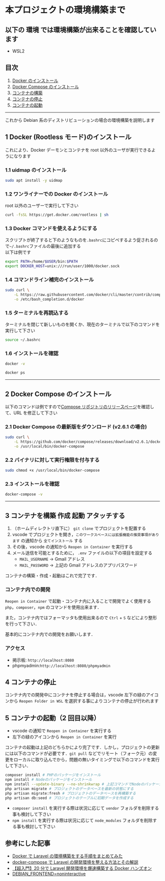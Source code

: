 # 本プロジェクトの環境構築まで

## 以下の 環境 では環境構築が出来ることを確認しています

-   WSL2

## 目次

1. [Docker のインストール](#1-docker-rootless-モードのインストール)
2. [Docker Compose のインストール](#2-docker-compose-のインストール)
3. [コンテナの構築](#3-コンテナを構築-作成-起動-アタッチする)
4. [コンテナの停止](#4-コンテナの停止)
5. [コンテナの起動](#5-コンテナの起動2-回目以降)

---

これから Debian 系のディストリビューションの場合の環境構築を説明します

## 1 Docker (Rootless モード)のインストール

これにより、Docker デーモンとコンテナを root 以外のユーザが実行できるようになります

### 1.1 uidmap のインストール

```bash
sudo apt install -y uidmap
```

### 1.2 ワンライナーでの Docker のインストール

root 以外のユーザーで実行して下さい

```bash
curl -fsSL https://get.docker.com/rootless | sh
```

### 1.3 Docker コマンドを使えるようにする

スクリプトが終了すると下のようなものを`.bashrc`にコピペするよう促されるので`~/.bashrc`ファイルの最後に追加する  
以下は例です

```bash
export PATH=/home/$USER/bin:$PATH
export DOCKER_HOST=unix:///run/user/1000/docker.sock
```

### 1.4 コマンドライン補完のインストール

```bash
sudo curl \
    -L https://raw.githubusercontent.com/docker/cli/master/contrib/completion/bash/docker \
    -o /etc/bash_completion.d/docker
```

### 1.5 ターミナルを再読込する

ターミナルを閉じて新しいものを開くか、現在のターミナルで以下のコマンドを実行して下さい

```bash
source ~/.bashrc
```

### 1.6 インストールを確認

```bash
docker -v
```

```bash
docker ps
```

---

## 2 Docker Compose のインストール

以下のコマンドは例ですので[Compose リポジトリのリリースページ](https://github.com/docker/compose/releases)を確認して、URL を修正して下さい

### 2.1 Docker Compose の最新版をダウンロード (v2.6.1 の場合)

```bash
sudo curl \
    -L https://github.com/docker/compose/releases/download/v2.6.1/docker-compose-`uname -s`-`uname -m` \
    -o /usr/local/bin/docker-compose
```

### 2.2 バイナリに対して実行権限を付与する

```bash
sudo chmod +x /usr/local/bin/docker-compose
```

### 2.3 インストールを確認

```bash
docker-compose -v
```

---

## 3 コンテナを構築 作成 起動 アタッチする

1. （ホームディレクトリ直下に） `git clone` でプロジェクトを配置する
2. vscode でプロジェクトを開き，`このワークスペースには拡張機能の推奨事項があります` の通知から `全てインストール` する
3. その後，vscode の通知から `Reopen in Container` を実行する
4. メール送信を可能とするために， `.env` ファイルの以下の項目を設定する
    - `MAIL_USERNAME` -> Gmail アドレス
    - `MAIL_PASSWORD` -> 上記の Gmail アドレスのアプリパスワード

コンテナの構築・作成・起動はこれで完了です．

### コンテナ内での開発

`Reopen in Container` で起動・コンテナ内に入ることで開発でよく使用する `php`，`composer`，`npm` のコマンドを使用出来ます．

また，コンテナ内ではフォーマッタも使用出来るので `Ctrl` + `S` などにより整形を行って下さい．

基本的にコンテナ内での開発をお願いします．

### アクセス

-   掲示板: `http://localhost:8080`
-   phpmyadmin:`http://localhost:8080/phpmyadmin`

## 4 コンテナの停止

コンテナ内での開発中にコンテナを停止する場合は，vscode 左下の緑のアイコンから `Reopen Folder in WSL` を選択する事によりコンテナの停止が行われます

## 5 コンテナの起動（2 回目以降）

-   vscode の通知で `Reopen in Container` を実行する
-   左下の緑のアイコンから `Reopen in Container` を実行

コンテナの起動は上記のどちらかにより完了です．しかし，プロジェクトの更新には以下のコマンドが必要です．`git pull` などでリモート（フォーク元）の変更をローカルに取り込んでから，問題の無いタイミングで以下のコマンドを実行して下さい．

```sh
composer install # PHPのパッケージをインストール
npm install # Nodeのパッケージをインストール
npm install --update-binary --no-shrinkwrap # 上記コマンドでNodeのパッケージインストールが失敗した場合
php artisan migrate # プロジェクトのデータベースを最新の状態にする
php artisan migrate:fresh # プロジェクトのデータベースを再構築する
php artisan db:seed # プロジェクトのテーブルに初期データを作成する
```

-   `composer install` を実行する際は状況に応じて `vendor` フォルダを削除する事も検討して下さい
-   `npm install` を実行する際は状況に応じて `node_modules` フォルダを削除する事も検討して下さい

## 参考にした記事

-   [Docker で Laravel の環境構築をする手順をまとめてみた](https://www.engilaboo.com/how-to-use-docker-for-laravel/)
-   [docker-compose で Laravel の開発環境を整える方法とその解説](https://www.membersedge.co.jp/blog/laravel-development-environment-with-docker-compose/)
-   [【超入門】20 分で Laravel 開発環境を爆速構築する Docker ハンズオン](https://qiita.com/ucan-lab/items/56c9dc3cf2e6762672f4)
-   [DEBIAN_FRONTEND=noninteractive](https://zenn.dev/flyingbarbarian/scraps/1275681132babd)
